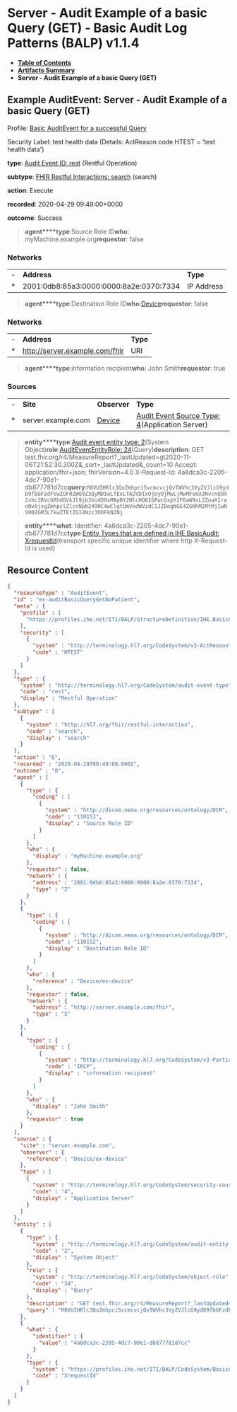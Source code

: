 # Server - Audit Example of a basic Query (GET) - Basic Audit Log Patterns (BALP) v1.1.4

* [**Table of Contents**](toc.md)
* [**Artifacts Summary**](artifacts.md)
* **Server - Audit Example of a basic Query (GET)**

## Example AuditEvent: Server - Audit Example of a basic Query (GET)

Profile: [Basic AuditEvent for a successful Query](StructureDefinition-IHE.BasicAudit.Query.md)

Security Label: test health data (Details: ActReason code HTEST = 'test health data')

**type**: [Audit Event ID: rest](http://terminology.hl7.org/6.5.0/CodeSystem-audit-event-type.html#audit-event-type-rest) (Restful Operation)

**subtype**: [FHIR Restful Interactions: search](http://hl7.org/fhir/R4/codesystem-restful-interaction.html#restful-interaction-search) (search)

**action**: Execute

**recorded**: 2020-04-29 09:49:00+0000

**outcome**: Success

> **agent****type**:Source Role ID**who**: myMachine.example.org**requestor**: false

### Networks

| | | |
| :--- | :--- | :--- |
| - | **Address** | **Type** |
| * | 2001:0db8:85a3:0000:0000:8a2e:0370:7334 | IP Address |


> **agent****type**:Destination Role ID**who**:[Device](Device-ex-device.md)**requestor**: false

### Networks

| | | |
| :--- | :--- | :--- |
| - | **Address** | **Type** |
| * | http://server.example.com/fhir | URI |


> **agent****type**:information recipient**who**: John Smith**requestor**: true

### Sources

| | | | |
| :--- | :--- | :--- | :--- |
| - | **Site** | **Observer** | **Type** |
| * | server.example.com | [Device](Device-ex-device.md) | [Audit Event Source Type: 4](http://terminology.hl7.org/6.5.0/CodeSystem-security-source-type.html#security-source-type-4)(Application Server) |

> **entity****type**:[Audit event entity type: 2](http://terminology.hl7.org/6.5.0/CodeSystem-audit-entity-type.html#audit-entity-type-2)(System Object)**role**:[AuditEventEntityRole: 24](http://terminology.hl7.org/6.5.0/CodeSystem-object-role.html#object-role-24)(Query)**description**: GET test.fhir.org/r4/MeasureReport?_lastUpdated=gt2020-11-06T21:52:30.300Z&_sort=_lastUpdated&_count=10 Accept: application/fhir+json; fhirVersion=4.0 X-Request-Id: 4a8dca3c-2205-4dc7-90e1-db877781d7cc**query**:`R0VUIHRlc3QuZmhpci5vcmcvcjQvTWVhc3VyZVJlcG9ydD9fbGFzdFVwZGF0ZWQ9Z3QyMDIwLTExLTA2VDIxOjUyOjMwLjMwMFomX3NvcnQ9X2xhc3RVcGRhdGVkJl9jb3VudD0xMApBY2NlcHQ6IGFwcGxpY2F0aW9uL2ZoaXIranNvbjsgZmhpclZlcnNpb249NC4wClgtUmVxdWVzdC1JZDogNGE4ZGNhM2MtMjIwNS00ZGM3LTkwZTEtZGI4Nzc3ODFkN2Nj`

> **entity****what**: Identifier: 4a8dca3c-2205-4dc7-90e1-db877781d7cc**type**:[Entity Types that are defined in IHE BasicAudit: XrequestId](CodeSystem-BasicAuditEntityType.md#BasicAuditEntityType-XrequestId)(transport specific unique identifier where http X-Request-Id is used)



## Resource Content

```json
{
  "resourceType" : "AuditEvent",
  "id" : "ex-auditBasicQueryGetNoPatient",
  "meta" : {
    "profile" : [
      "https://profiles.ihe.net/ITI/BALP/StructureDefinition/IHE.BasicAudit.Query"
    ],
    "security" : [
      {
        "system" : "http://terminology.hl7.org/CodeSystem/v3-ActReason",
        "code" : "HTEST"
      }
    ]
  },
  "type" : {
    "system" : "http://terminology.hl7.org/CodeSystem/audit-event-type",
    "code" : "rest",
    "display" : "Restful Operation"
  },
  "subtype" : [
    {
      "system" : "http://hl7.org/fhir/restful-interaction",
      "code" : "search",
      "display" : "search"
    }
  ],
  "action" : "E",
  "recorded" : "2020-04-29T09:49:00.000Z",
  "outcome" : "0",
  "agent" : [
    {
      "type" : {
        "coding" : [
          {
            "system" : "http://dicom.nema.org/resources/ontology/DCM",
            "code" : "110153",
            "display" : "Source Role ID"
          }
        ]
      },
      "who" : {
        "display" : "myMachine.example.org"
      },
      "requestor" : false,
      "network" : {
        "address" : "2001:0db8:85a3:0000:0000:8a2e:0370:7334",
        "type" : "2"
      }
    },
    {
      "type" : {
        "coding" : [
          {
            "system" : "http://dicom.nema.org/resources/ontology/DCM",
            "code" : "110152",
            "display" : "Destination Role ID"
          }
        ]
      },
      "who" : {
        "reference" : "Device/ex-device"
      },
      "requestor" : false,
      "network" : {
        "address" : "http://server.example.com/fhir",
        "type" : "5"
      }
    },
    {
      "type" : {
        "coding" : [
          {
            "system" : "http://terminology.hl7.org/CodeSystem/v3-ParticipationType",
            "code" : "IRCP",
            "display" : "information recipient"
          }
        ]
      },
      "who" : {
        "display" : "John Smith"
      },
      "requestor" : true
    }
  ],
  "source" : {
    "site" : "server.example.com",
    "observer" : {
      "reference" : "Device/ex-device"
    },
    "type" : [
      {
        "system" : "http://terminology.hl7.org/CodeSystem/security-source-type",
        "code" : "4",
        "display" : "Application Server"
      }
    ]
  },
  "entity" : [
    {
      "type" : {
        "system" : "http://terminology.hl7.org/CodeSystem/audit-entity-type",
        "code" : "2",
        "display" : "System Object"
      },
      "role" : {
        "system" : "http://terminology.hl7.org/CodeSystem/object-role",
        "code" : "24",
        "display" : "Query"
      },
      "description" : "GET test.fhir.org/r4/MeasureReport?_lastUpdated=gt2020-11-06T21:52:30.300Z&_sort=_lastUpdated&_count=10\nAccept: application/fhir+json; fhirVersion=4.0\nX-Request-Id: 4a8dca3c-2205-4dc7-90e1-db877781d7cc",
      "query" : "R0VUIHRlc3QuZmhpci5vcmcvcjQvTWVhc3VyZVJlcG9ydD9fbGFzdFVwZGF0ZWQ9Z3QyMDIwLTExLTA2VDIxOjUyOjMwLjMwMFomX3NvcnQ9X2xhc3RVcGRhdGVkJl9jb3VudD0xMApBY2NlcHQ6IGFwcGxpY2F0aW9uL2ZoaXIranNvbjsgZmhpclZlcnNpb249NC4wClgtUmVxdWVzdC1JZDogNGE4ZGNhM2MtMjIwNS00ZGM3LTkwZTEtZGI4Nzc3ODFkN2Nj"
    },
    {
      "what" : {
        "identifier" : {
          "value" : "4a8dca3c-2205-4dc7-90e1-db877781d7cc"
        }
      },
      "type" : {
        "system" : "https://profiles.ihe.net/ITI/BALP/CodeSystem/BasicAuditEntityType",
        "code" : "XrequestId"
      }
    }
  ]
}

```
